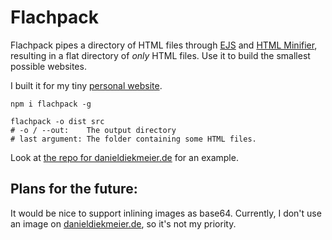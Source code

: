 # Flachpack

Flachpack pipes a directory of HTML files through [EJS](https://github.com/mde/ejs) and [HTML Minifier](https://github.com/kangax/html-minifier), resulting in a flat directory of _only_ HTML files. Use it to build the smallest possible websites.

I built it for my tiny [personal website](https://danieldiekmeier.de).

```
npm i flachpack -g

flachpack -o dist src
# -o / --out:    The output directory
# last argument: The folder containing some HTML files.
```

Look at [the repo for danieldiekmeier.de](https://github.com/danieldiekmeier/danieldiekmeier.de) for an example.

## Plans for the future:

It would be nice to support inlining images as base64. Currently, I don't use an image on [danieldiekmeier.de](https://danieldiekmeier.de), so it's not my priority.
